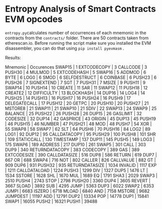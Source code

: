 # Entropy Analysis of Smart Contracts EVM opcodes



`entropy.py`calculates number of occurrences of each mnemonic in the contracts from the `contracts/` folder. There are 50 contracts taken from etherescan.io. Before running the script make sure you installed the EVM disassembler, you can do that using `pip install pyevmasm` .


Results:

Mnemonic | Occurences
SWAP15 | 1
EXTCODECOPY | 3
CALLCODE | 3
PUSH30 | 4
MULMOD | 5
EXTCODEHASH | 5
SWAP16 | 5
ADDMOD | 6
BYTE | 6
LOG0 | 6
SMOD | 6
SELFDESTRUCT | 6
COINBASE | 6
PUSH23 | 6
PUSH26 | 7
SIGNEXTEND | 7
SGT | 7
PUSH31 | 7
MSIZE | 9
PUSH11 | 9
SWAP14 | 10
PUSH14 | 10
CREATE | 11
SAR | 11
SWAP12 | 11
PUSH18 | 12
CREATE2 | 12
DIFFICULTY | 13
BLOCKHASH | 14
DUP16 | 14
LOG4 | 14
PUSH25 | 14
PUSH13 | 16
PUSH17 | 16
PUSH24 | 16
PUSH9 | 17
DELEGATECALL | 17
PUSH12 | 20
GETPC | 20
PUSH10 | 20
PUSH27 | 21
MSTORE8 | 21
SWAP11 | 21
SWAP10 | 21
SDIV | 22
SWAP13 | 24
SWAP9 | 25
BALANCE | 25
PUSH22 | 26
PUSH28 | 26
DUP15 | 26
GASLIMIT | 32
CODESIZE | 32
DUP14 | 42
GASPRICE | 43
ORIGIN | 45
DUP13 | 45
PUSH19 | 46
PUSH15 | 46
NUMBER | 47
PUSH21 | 48
MOD | 48
PUSH7 | 54
XOR | 55
SWAP8 | 58
SWAP7 | 62
SLT | 64
PUSH6 | 70
PUSH16 | 84
LOG2 | 89
LOG1 | 92
DUP12 | 95
CALLDATACOPY | 95
PUSH29 | 100
PUSH8 | 101
SHR | 109
STATICCALL | 130
TIMESTAMP | 137
DUP11 | 145
PUSH5 | 149
LOG3 | 175
SWAP6 | 189
ADDRESS | 217
DUP10 | 261
SWAP5 | 301
CALL | 303
DUP9 | 340
RETURNDATACOPY | 383
CODECOPY | 389
GAS | 389
EXTCODESIZE | 390
CALLDATASIZE | 516
DUP8 | 586
RETURN | 619
DUP7 | 667
OR | 688
SWAP4 | 716
NOT | 802
CALLER | 826
CALLVALUE | 882
GT | 909
DUP6 | 931
PUSH32 | 935
RETURNDATASIZE | 1034
INVALID | 1117
EXP | 1211
CALLDATALOAD | 1224
PUSH3 | 1299
DIV | 1327
DUP5 | 1476
LT | 1534
SSTORE | 1628
SHL | 1670
MUL | 1689
EQ | 1791
SHA3 | 2029
SWAP3 | 2510
PUSH4 | 2743
STOP | 2798
PUSH20 | 3360
DUP4 | 3605
REVERT | 3667
SLOAD | 3892
SUB | 4295
JUMP | 5363
DUP3 | 6022
SWAP2 | 6353
JUMPI | 6683
ISZERO | 6718
MLOAD | 6840
AND | 7158
MSTORE | 9682
JUMPDEST | 11197
ADD | 12791
DUP2 | 13334
POP | 14778
DUP1 | 15841
SWAP1 | 16055
PUSH2 | 16321
PUSH1 | 39488
